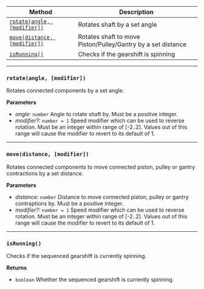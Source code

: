 | Method                                               | Description                                                  |
|------------------------------------------------------|--------------------------------------------------------------|
| [`rotate(angle, [modifier])`](#rotateangle-modifier) | Rotates shaft by a set angle                                 |
| [`move(distance, [modifier])`](#moveangle-modifier)  | Rotates shaft to move Piston/Pulley/Gantry by a set distance |
| [`isRunning()`](#isRunning)                          | Checks if the gearshift is spinning                          |

---
### `rotate(angle, [modifier])`

Rotates connected components by a set angle.

**Parameters**
- _angle:_ `number` Angle to rotate shaft by. Must be a positive integer.
- _modifier?:_ `number = 1` Speed modifier which can be used to reverse rotation. Must be an integer within range of [-2..2]. Values out of this range will cause the modifier to revert to its default of 1.

---
### `move(distance, [modifier])`
Rotates connected components to move connected piston, pulley or gantry contractions by a set distance.

**Parameters**
- _distance:_ `number` Distance to move connected piston, pulley or gantry contraptions by. Must be a positive integer.
- _modifier?:_ `number = 1` Speed modifier which can be used to reverse rotation. Must be an integer within range of [-2..2]. Values out of this range will cause the modifier to revert to its default of 1.

---
### `isRunning()`
Checks if the sequenced gearshift is currently spinning.

**Returns**
- `boolean` Whether the sequenced gearshift is currently spinning.
